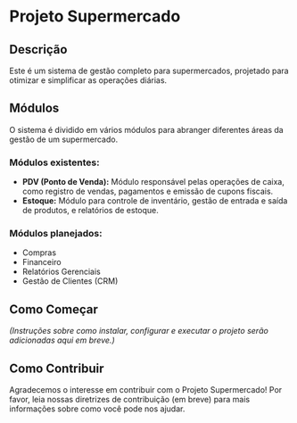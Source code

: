 # Projeto Supermercado

## Descrição

Este é um sistema de gestão completo para supermercados, projetado para otimizar e simplificar as operações diárias.

## Módulos

O sistema é dividido em vários módulos para abranger diferentes áreas da gestão de um supermercado.

### Módulos existentes:

*   **PDV (Ponto de Venda):** Módulo responsável pelas operações de caixa, como registro de vendas, pagamentos e emissão de cupons fiscais.
*   **Estoque:** Módulo para controle de inventário, gestão de entrada e saída de produtos, e relatórios de estoque.

### Módulos planejados:

*   Compras
*   Financeiro
*   Relatórios Gerenciais
*   Gestão de Clientes (CRM)

## Como Começar

*(Instruções sobre como instalar, configurar e executar o projeto serão adicionadas aqui em breve.)*

## Como Contribuir

Agradecemos o interesse em contribuir com o Projeto Supermercado! Por favor, leia nossas diretrizes de contribuição (em breve) para mais informações sobre como você pode nos ajudar.
